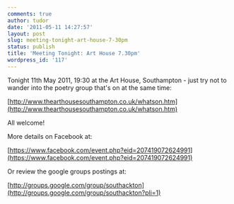 ```yaml
---
comments: true
author: tudor
date: '2011-05-11 14:27:57'
layout: post
slug: meeting-tonight-art-house-7-30pm
status: publish
title: 'Meeting Tonight: Art House 7.30pm'
wordpress_id: '117'
---
```


Tonight 11th May 2011, 19:30 at the Art House, Southampton - just try
not to wander into the poetry group that's on at the same time:

[http://www.thearthousesouthampton.co.uk/whatson.htm](http://www.thearthousesouthampton.co.uk/whatson.htm)

All welcome!

More details on Facebook at:

[https://www.facebook.com/event.php?eid=207419072624991](https://www.facebook.com/event.php?eid=207419072624991)

Or review the google groups postings at:

[http://groups.google.com/group/southackton](http://groups.google.com/group/southackton?pli=1)
